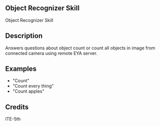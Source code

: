 ## Object Recognizer Skill
 Object Recognizer Skill

## Description
Answers questions about object count or count all objects in image from connected camera using remote EYA server.

## Examples
 * "Count"
 * "Count every thing"
 * "Count apples"

## Credits
ITE-5th

